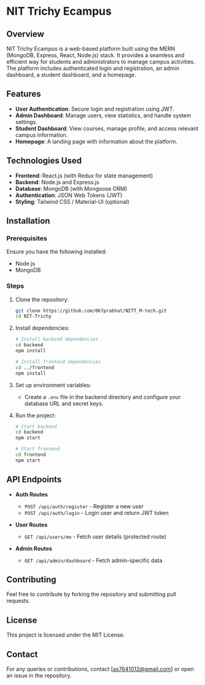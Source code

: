 # NIT Trichy Ecampus

## Overview
NIT Trichy Ecampus is a web-based platform built using the MERN (MongoDB, Express, React, Node.js) stack. It provides a seamless and efficient way for students and administrators to manage campus activities. The platform includes authenticated login and registration, an admin dashboard, a student dashboard, and a homepage.

## Features
- **User Authentication**: Secure login and registration using JWT.
- **Admin Dashboard**: Manage users, view statistics, and handle system settings.
- **Student Dashboard**: View courses, manage profile, and access relevant campus information.
- **Homepage**: A landing page with information about the platform.

## Technologies Used
- **Frontend**: React.js (with Redux for state management)
- **Backend**: Node.js and Express.js
- **Database**: MongoDB (with Mongoose ORM)
- **Authentication**: JSON Web Tokens (JWT)
- **Styling**: Tailwind CSS / Material-UI (optional)

## Installation
### Prerequisites
Ensure you have the following installed:
- Node.js
- MongoDB

### Steps
1. Clone the repository:
   ```sh
   git clone https://github.com/067prabhat/NITT_M-tech.git
   cd NIT-Trichy
   ```

2. Install dependencies:
   ```sh
   # Install backend dependencies
   cd backend
   npm install
   ```
   ```sh
   # Install frontend dependencies
   cd ../frontend
   npm install
   ```

3. Set up environment variables:
   - Create a `.env` file in the backend directory and configure your database URL and secret keys.

4. Run the project:
   ```sh
   # Start backend
   cd backend
   npm start
   ```

   ```sh
   # Start frontend
   cd frontend
   npm start
   ```

## API Endpoints
- **Auth Routes**
  - `POST /api/auth/register` - Register a new user
  - `POST /api/auth/login` - Login user and return JWT token

- **User Routes**
  - `GET /api/users/me` - Fetch user details (protected route)

- **Admin Routes**
  - `GET /api/admin/dashboard` - Fetch admin-specific data

## Contributing
Feel free to contribute by forking the repository and submitting pull requests.

## License
This project is licensed under the MIT License.

## Contact
For any queries or contributions, contact [as7641012@gmail.com] or open an issue in the repository.